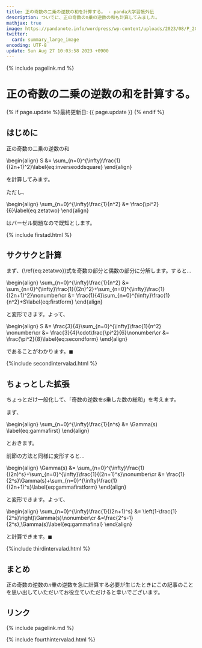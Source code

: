 ```yaml
---
title: 正の奇数の二乗の逆数の和を計算する。 - panda大学習帳外伝
description: ついでに、正の奇数のn乗の逆数の和も計算してみました。
mathjax: true
image: https://pandanote.info/wordpress/wp-content/uploads/2023/08/P_20230827_073334-scaled.jpg
twitter: 
  card: summary_large_image
encoding: UTF-8
update: Sun Aug 27 10:03:58 2023 +0900
---
```

{% include pagelink.md %}
# 正の奇数の二乗の逆数の和を計算する。
{% if page.update %}最終更新日: {{ page.update }} {% endif %}
## はじめに
正の奇数の二乗の逆数の和

\begin{align}
S &= \sum_{n=0}^{\infty}\frac{1}{(2n+1)^2}\label{eq:inverseoddsquare}
\end{align}

を計算してみます。

ただし、

\begin{align}
\sum_{n=0}^{\infty}\frac{1}{n^2} &= \frac{\pi^2}{6}\label{eq:zetatwo}
\end{align}

はバーゼル問題なので既知とします。

{% include firstad.html %}
## サクサクと計算
まず、(\ref{eq:zetatwo})式を奇数の部分と偶数の部分に分解します。すると…

\begin{align}
\sum_{n=0}^{\infty}\frac{1}{n^2} &= \sum_{n=0}^{\infty}\frac{1}{(2n)^2}+\sum_{n=0}^{\infty}\frac{1}{(2n+1)^2}\nonumber\cr
&= \frac{1}{4}\sum_{n=0}^{\infty}\frac{1}{n^2}+S\label{eq:firstform}
\end{align}

と変形できます。よって、

\begin{align}
S &= \frac{3}{4}\sum_{n=0}^{\infty}\frac{1}{n^2} \nonumber\cr
&= \frac{3}{4}\cdot\frac{\pi^2}{6}\nonumber\cr
&= \frac{\pi^2}{8}\label{eq:secondform}
\end{align}

であることがわかります。$\blacksquare$

{%include secondintervalad.html %}
## ちょっとした拡張
ちょっとだけ一般化して、「奇数の逆数を$s$乗した数の総和」を考えます。

まず、

\begin{align}
\sum_{n=0}^{\infty}\frac{1}{n^s} &= \Gamma(s) \label{eq:gammafirst}
\end{align}

とおきます。

前節の方法と同様に変形すると…

\begin{align}
\Gamma(s) &= \sum_{n=0}^{\infty}\frac{1}{(2n)^s}+\sum_{n=0}^{\infty}\frac{1}{(2n+1)^s}\nonumber\cr
&= \frac{1}{2^s}\Gamma(s)+\sum_{n=0}^{\infty}\frac{1}{(2n+1)^s}\label{eq:gammafirstform}
\end{align}

と変形できます。よって、

\begin{align}
\sum_{n=0}^{\infty}\frac{1}{(2n+1)^s} &= \left(1-\frac{1}{2^s}\right)\Gamma(s)\nonumber\cr
&=\frac{2^s-1}{2^s}\,\Gamma(s)\label{eq:gammafinal}
\end{align}

と計算できます。$\blacksquare$

{%include thirdintervalad.html %}
## まとめ
正の奇数の逆数の$n$乗の逆数を急に計算する必要が生じたときにこの記事のことを思い出していただいてお役立ていただけると幸いでございます。

## リンク
{% include pagelink.md %}

{% include fourthintervalad.html %}
